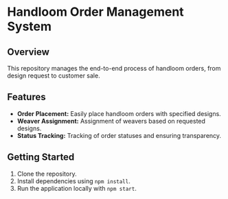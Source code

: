 # Handloom Order Management System
 
## Overview
This repository manages the end-to-end process of handloom orders, from design request to customer sale.
 
## Features
- **Order Placement:** Easily place handloom orders with specified designs.
- **Weaver Assignment:** Assignment of weavers based on requested designs.
- **Status Tracking:** Tracking of order statuses and ensuring transparency.
 
## Getting Started
1. Clone the repository.
2. Install dependencies using `npm install`.
3. Run the application locally with `npm start`.
